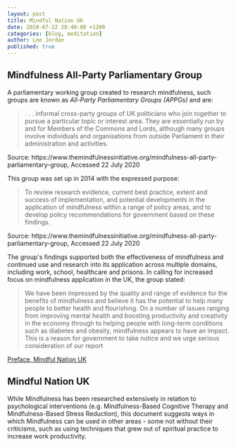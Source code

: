 ```yaml
---
layout: post
title: Mindful Nation UK
date: 2020-07-22 20:40:00 +1200
categories: [blog, meditation]
author: Lee Jordan
published: true
---
```


<h2>Mindfulness All-Party Parliamentary Group</h2>

<p>A parliamentary working group created to research mindfulness, such groups are known as <i>All-Party Parliamentary Groups (APPGs)</i> and are:</p> 

<p><blockquote> . . . informal cross-party groups of UK politicians who join together to pursue a particular topic or interest area. They are essentially run by and for Members of the Commons and Lords, although many groups involve individuals and organisations from outside Parliament in their administration and activities.</blockquote></p>

<p>Source: https://www.themindfulnessinitiative.org/mindfulness-all-party-parliamentary-group, Accessed 22 July 2020</p>

<p>This group was set up in 2014 with the expressed purpose:</p>

<p><blockquote>To review research evidence, current best practice, extent and success of implementation, and potential developments in the application of mindfulness within a range of policy areas, and to develop policy recommendations for government based on these findings.</blockquote></p>

<p>Source: https://www.themindfulnessinitiative.org/mindfulness-all-party-parliamentary-group, Accessed 22 July 2020</p>

<p>The group's findings supported both the effectiveness of mindfulness and continued use and research into its application across multiple domains, including work, school, healthcare and prisons. In calling for increased focus on mindfulness application in the UK, the group stated:</p>

<p><blockquote>We have been impressed by the quality and range of evidence for the benefits of mindfulness and believe it has the potential to help many people to better health and flourishing. On a number of issues ranging from improving mental health and boosting productivity and creativity in the economy through to helping people with long-term conditions such as diabetes and obesity, mindfulness appears to have an impact. This is a reason for government to take notice and we urge serious consideration of our report</blockquote></p>

<p><a href="https://therapyaroha.com/public/assets/pdf/mindfulness-appg-report_2.0.pdf" title="Mindful Nation UK" target="_blank">Preface, Mindful Nation UK</a>

<h2>Mindful Nation UK</h2>

<p>While Mindfulness has been researched extensively in relation to psychological interventions (e.g. Mindfulness-Based Cognitive Therapy and Mindfulness-Based Stress Reduction), this document suggests ways in which Mindfulness can be used in other areas - some not without their criticisms, such as using techniques that grew out of spiritual practice to increase work productivity.</p>
